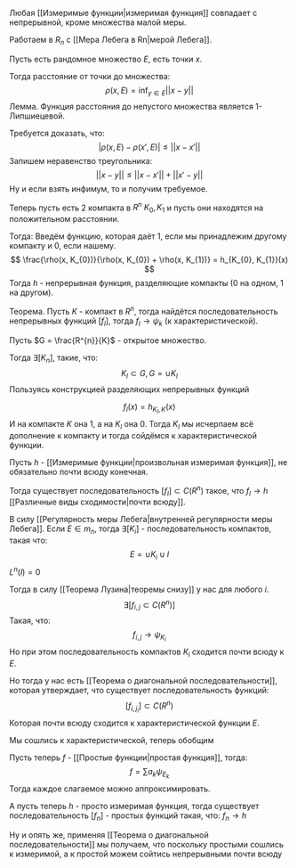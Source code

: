 Любая [[Измеримые функции|измеримая функция]] совпадает с непрерывной, кроме множества малой меры.

Работаем в $R_{n}$ с [[Мера Лебега в Rn|мерой Лебега]].

Пусть есть рандомное множество $E$, есть точки $x$.

Тогда расстояние от точки до множества:
$$
\rho(x, E) = \inf_{y\in E} ||x - y||
$$
Лемма. Функция расстояния до непустого множества является 1-Липшиецевой.

Требуется доказать, что:
$$
|\rho(x, E) - \rho(x', E)| \leq ||x - x'||
$$
Запишем неравенство треугольника:
$$
||x - y|| \leq ||x - x'|| + ||x' - y||
$$
Ну и если взять инфимум, то и получим требуемое.

Теперь пусть есть 2 компакта в $R^{n}$ $K_{0}, K_{1}$ и пусть они находятся на положительном расстоянии.

Тогда:
Введём функцию, которая даёт 1, если мы принадлежим другому компакту и 0, если нашему.
$$
\frac{\rho(x, K_{0})}{\rho(x, K_{0}) + \rho(x, K_{1})} = h_{K_{0}, K_{1}}(x)
$$
Тогда $h$ - непрерывная функция, разделяющие компакты (0 на одном, 1 на другом).

Теорема. Пусть $K$ - компакт в $R^{n}$, тогда найдётся последовательность непрерывных функций $[f_{l}]$, тогда $f_{l} \rightarrow \psi_{k}$ (к характеристической).

Пусть $G = \frac{R^{n}}{K}$ - открытое множество.

Тогда $\exists [K_{n}]$, такие, что:
$$
K_{l} \subset G, G = \cup K_{l}
$$
Пользуясь конструкцией разделяющих непрерывных функций

$$
f_{l}(x) = h_{K_{l}, K}(x)
$$
И на компакте $K$ она 1, а на $K_{l}$ она 0. Тогда $K_{l}$ мы исчерпаем всё дополнение к компакту и тогда сойдёмся к характеристической функции.

Пусть $h$ - [[Измеримые функции|произвольная измеримая функция]], не обязательно почти всюду конечная.

Тогда существует последовательность $[f_{l}] \subset C(R^{n})$ такое, что $f_{l} \rightarrow h$ [[Различные виды сходимости|почти всюду]].

В силу [[Регулярность меры Лебега|внутренней регулярности меры Лебега]]. Если $E \in m_{n}$, тогда $\exists [K_{i}]$ - последовательность компактов, такая что:
$$
E = \cup K_{i} \cup l
$$
$L^{n}(l) = 0$

Тогда в силу [[Теорема Лузина|теоремы снизу]] у нас для любого $i$.
$$
\exists [f_{i,j} \subset C(R^{n})]
$$
Такая, что:
$$
f_{i,j} \rightarrow \psi_{K_{i}}
$$
Но при этом последовательность компактов $K_{i}$ сходится почти всюду к $E$.

Но тогда у нас есть [[Теорема о диагональной последовательности]], которая утверждает, что существует последовательность функций:
$$
[f_{i,j_{i}}] \subset C(R^{n})
$$
Которая почти всюду сходится к характеристической функции $E$.

Мы сошлись к характеристической, теперь обобщим

Пусть теперь $f$ - [[Простые функции|простая функция]], тогда:
$$
f = \sum\limits a_{k} \psi_{E_{k}}
$$
Тогда каждое слагаемое можно аппроксимировать.

А пусть теперь $h$ - просто измеримая функция, тогда существует последовательность $[f_{n}]$ - простых функций такая, что:
$f_{n} \rightarrow h$

Ну и опять же, применяя [[Теорема о диагональной последовательности]] мы получаем, что поскольку простыми сошлись к измеримой, а к простой можем сойтись непрерывными почти всюду